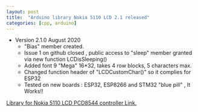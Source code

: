 ```yaml
---
layout: post
title:  "Arduino library Nokia 5110 LCD 2.1 released"
categories: [cpp, arduino]
---
```


* Version 2.1.0 August 2020
	* "Bias" member created.
	* Issue 1 on github closed , public access to "sleep" member granted via new function LCDisSleeping()
	* Added font 9 "Mega" 16*32, takes 4 row blocks, 5 characters max. 
	* Changed function header of "LCDCustomChar()" so it complies for ESP32
	* Tested on new boards : ESP32, ESP8266 and STM32 "blue pill" , It Works!!

[Library for Nokia 5110 LCD PCD8544 controller Link.](https://github.com/gavinlyonsrepo/NOKIA5110_TEXT)
